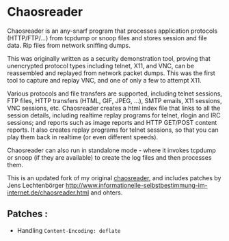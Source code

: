 Chaosreader
===========

Chaosreader is an any-snarf program that processes application protocols (HTTP/FTP/...) from tcpdump or snoop files and stores session and file data. Rip files from network sniffing dumps.

This was originally written as a security demonstration tool, proving that unencrypted protocol types including telnet, X11, and VNC, can be reassembled and replayed from network packet dumps. This was the first tool to capture and replay VNC, and one of only a few to attempt X11.

Various protocols and file transfers are supported, including telnet sessions, FTP files, HTTP transfers (HTML, GIF, JPEG, ...), SMTP emails, X11 sessions, VNC sessions, etc. Chaosreader creates a html index file that links to all the session details, including realtime replay programs for telnet, rlogin and IRC sessions; and reports such as image reports and HTTP GET/POST content reports.  It also creates replay programs for telnet sessions, so that you can play them back in realtime (or even different speeds).

Chaosreader can also run in standalone mode - where it invokes tcpdump or snoop (if they are available) to create the log files and then processes them.

This is an updated fork of my original [chaosreader](http://www.brendangregg.com/chaosreader.html), and includes patches by Jens Lechtenbörger http://www.informationelle-selbstbestimmung-im-internet.de/chaosreader.html and ohters.


## Patches :

* Handling `Content-Encoding: deflate`
